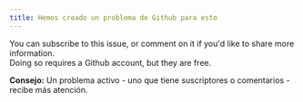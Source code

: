 ```yaml
---
title: Hemos creado un problema de Github para esto
---
```


You can subscribe to this issue, or comment on it if you'd like to share more information.\
Doing so requires a Github account, but they are free.

**Consejo:** Un problema activo - uno que tiene suscriptores o comentarios - recibe más atención.
